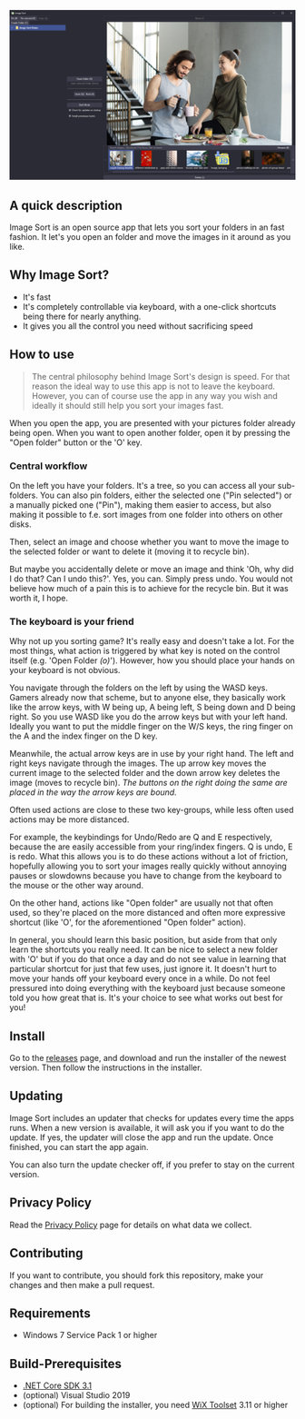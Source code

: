 ![Screenshot from the user interface of Image Sort](https://raw.githubusercontent.com/Lolle2000la/Image-Sort/master/Image-Sort-Screenshot.png)

## A quick description

Image Sort is an open source app that lets you sort your folders in an fast fashion. It let's you open an folder and move the images in it around as you like.

## Why Image Sort?

- It's fast
- It's completely controllable via keyboard, with a one-click shortcuts being there for nearly anything.
- It gives you all the control you need without sacrificing speed

## How to use

> The central philosophy behind Image Sort's design is speed. For that reason the ideal way to use this app is not to
leave the keyboard. However, you can of course use the app in any way you wish and ideally it should still help you 
sort your images fast.

When you open the app, you are presented with your pictures folder already being open. When you want to open another
folder, open it by pressing the "Open folder" button or the 'O' key.

### Central workflow

On the left you have your folders. It's a tree, so you can access all your sub-folders. You can also pin folders,
either the selected one ("Pin selected") or a manually picked one  ("Pin"), making them easier to access, but also
making it possible to f.e. sort images from one folder into others on other disks.

Then, select an image and choose whether you want to move the image to the selected folder or want to delete it (moving it
to recycle bin).

But maybe you accidentally delete or move an image and think 'Oh, why did I do that? Can I undo this?'. Yes, you can.
Simply press undo. You would not believe how much of a pain this is to achieve for the recycle bin. But it was worth it,
I hope.

### The keyboard is your friend

Why not up you sorting game? It's really easy and doesn't take a lot. For the most things, what action is triggered by
what key is noted on the control itself (e.g. 'Open Folder *(o)*'). However, how you should place your hands on your
keyboard is not obvious.

You navigate through the folders on the left by using the WASD keys. Gamers already now that scheme, but to anyone else,
they basically work like the arrow keys, with W being up, A being left, S being down and D being right. So you use WASD
like you do the arrow keys but with your left hand. Ideally you want to put the middle finger on the W/S keys, the
ring finger on the A and the index finger on the D key.

Meanwhile, the actual arrow keys are in use by your right hand. The left and right keys navigate through the images.
The up arrow key moves the current image to the selected folder and the down arrow key deletes the image (moves to recycle bin). *The buttons on the right doing the same are placed in the way the arrow keys are bound.*

Often used actions are close to these two key-groups, while less often used actions may be more distanced.

For example, the keybindings for Undo/Redo are Q and E respectively, because the are easily accessible from your ring/index fingers. Q is undo, E is redo. What this allows you is to do these actions without a lot of friction, hopefully
allowing you to sort your images really quickly without annoying pauses or slowdowns because you have to change from
the keyboard to the mouse or the other way around.

On the other hand, actions like "Open folder" are usually not that often used, so they're placed on the more distanced and often more expressive shortcut (like 'O', for the aforementioned "Open folder" action).

In general, you should learn this basic position, but aside from that only learn the shortcuts you really need. It can
be nice to select a new folder with 'O' but if you do that once a day and do not see value in learning that particular
shortcut for just that few uses, just ignore it. It doesn't hurt to move your hands off your keyboard every once in a
while. Do not feel pressured into doing everything with the keyboard just because someone told you how great that is.
It's your choice to see what works out best for you!

## Install

Go to the [releases](https://github.com/Lolle2000la/Image-Sort/releases) page, and download and run the installer of the newest version. Then follow the instructions in the installer.

## Updating

Image Sort includes an updater that checks for updates every time the apps runs. When a new version is available, it will ask you if you want to do the update. If yes, the updater will close the app and run the update. Once finished, you can start the app again.

You can also turn the update checker off, if you prefer to stay on the current version.

## Privacy Policy

Read the [Privacy Policy](privacy_policy.md) page for details on what data we collect.

## Contributing

If you want to contribute, you should fork this repository, make your changes and then make a pull request.

## Requirements
* Windows 7 Service Pack 1 or higher

## Build-Prerequisites
* [.NET Core SDK 3.1](https://dotnet.microsoft.com/download/dotnet-core/3.1)
* (optional) Visual Studio 2019
* (optional) For building the installer, you need [WiX Toolset](https://wixtoolset.org/) 3.11 or higher
